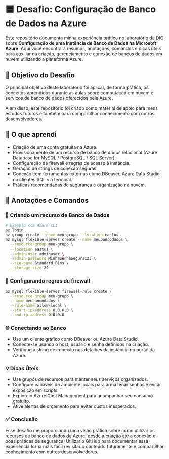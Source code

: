 # 🟦 Desafio: Configuração de Banco de Dados na Azure

Este repositório documenta minha experiência prática no laboratório da DIO sobre **Configuração de uma Instância de Banco de Dados na Microsoft Azure**. Aqui você encontrará resumos, anotações, comandos e dicas úteis para auxiliar na criação, gerenciamento e conexão de bancos de dados em nuvem utilizando a plataforma Azure.

## 📌 Objetivo do Desafio

O principal objetivo deste laboratório foi aplicar, de forma prática, os conceitos aprendidos durante as aulas sobre computação em nuvem e serviços de banco de dados oferecidos pela Azure.

Além disso, este repositório foi criado como material de apoio para meus estudos futuros e também para compartilhar conhecimento com outros desenvolvedores.

## 🎯 O que aprendi

- Criação de uma conta gratuita na Azure.
- Provisionamento de um recurso de banco de dados relacional (Azure Database for MySQL / PostgreSQL / SQL Server).
- Configuração de firewall e regras de acesso à instância.
- Geração de strings de conexão seguras.
- Conexão com ferramentas externas como DBeaver, Azure Data Studio ou clientes SQL via terminal.
- Práticas recomendadas de segurança e organização na nuvem.

## 📝 Anotações e Comandos

### 🔧 Criando um recurso de Banco de Dados

```bash
# Exemplo com Azure CLI
az login
az group create --name meu-grupo --location eastus
az mysql flexible-server create --name meubancodados \
  --resource-group meu-grupo \
  --location eastus \
  --admin-user adminuser \
  --admin-password MinhaSenhaSegura123 \
  --sku-name Standard_B1ms \
  --storage-size 20
```

### 🔐 Configurando regras de firewall

```bash
az mysql flexible-server firewall-rule create \
  --resource-group meu-grupo \
  --name meubancodados \
  --rule-name allow-local \
  --start-ip-address 0.0.0.0 \
  --end-ip-address 0.0.0.0
```

### 🌐 Conectando ao Banco

- Use um cliente gráfico como DBeaver ou Azure Data Studio.
- Conecte-se usando o host, usuário e senha definidos na criação.
- Verifique a string de conexão nos detalhes da instância no portal da Azure.
 
### 💡 Dicas Úteis

- Use grupos de recursos para manter seus serviços organizados.
- Configure variáveis de ambiente locais para armazenar senhas e evitar exposição em scripts.
- Explore o Azure Cost Management para acompanhar seu consumo gratuito.
- Ative alertas de orçamento para evitar custos inesperados.

### ✅ Conclusão

Esse desafio me proporcionou uma visão prática sobre como utilizar os recursos de banco de dados da Azure, desde a criação até a conexão e boas práticas de segurança. Utilizar o GitHub para documentar essa experiência torna mais fácil revisitar o conteúdo futuramente e compartilhar conhecimento com outros desenvolvedores.
